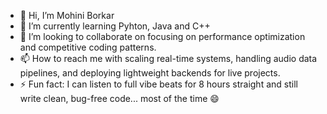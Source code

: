 - 👋 Hi, I’m Mohini Borkar
- 🌱 I’m currently learning Pyhton, Java and C++
- 💞️ I’m looking to collaborate on focusing on performance optimization and competitive coding patterns.
- 📫 How to reach me with scaling real-time systems, handling audio data pipelines, and deploying lightweight backends for live projects.
- ⚡ Fun fact: I can listen to full vibe beats for 8 hours straight and still write clean, bug-free code... most of the time 😄
